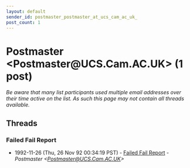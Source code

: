 ```yaml
---
layout: default
sender_id: postmaster_postmaster_at_ucs_cam_ac_uk_
post_count: 1
---
```


# Postmaster <Postmaster<span>@</span>UCS.Cam.AC.UK> (1 post)

_Be aware that many list participants used multiple email addresses over their time active on the list. As such this page may not contain all threads available._

## Threads

### Failed Fail Report
+ 1992-11-26 (Thu, 26 Nov 92 00:34:19 PST) - [Failed Fail Report](/archive/1992/11/08dfb9289ebc1d8019399621745e22debbc1c4a08b375ddfe4f5d88abc743ac2) - _Postmaster \<Postmaster@UCS.Cam.AC.UK\>_


